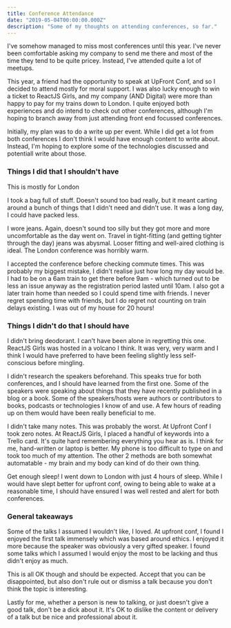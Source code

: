 ```yaml
---
title: Conference Attendance
date: "2019-05-04T00:00:00.000Z"
description: "Some of my thoughts on attending conferences, so far."
---
```


I've somehow managed to miss most conferences until this year.  I've never been comfortable asking my company to send me there and most of the time they tend to be quite pricey.  Instead, I've attended quite a lot of meetups.  

This year, a friend had the opportunity to speak at UpFront Conf, and so I decided to attend mostly for moral support.  I was also lucky enough to win a ticket to ReactJS Girls, and my company (AND Digital) were more than happy to pay for my trains down to London.  I quite enjoyed both experiences and do intend to check out other conferences, although I'm hoping to branch away from just attending front end focussed conferences.

Initially, my plan was to do a write up per event.  While I did get a lot from both conferences I don't think I would have enough content to write about.  Instead, I'm hoping to explore some of the technologies discussed and potentiall write about those.

### Things I did that I shouldn't have

This is mostly for London

I took a bag full of stuff.  Doesn't sound too bad really, but it meant carting around a bunch of things that I didn't need and didn't use.  It was a long day, I could have packed less.

I wore jeans.  Again, doesn't sound too silly but they got more and more uncomfortable as the day went on.  Travel in tight-fitting (and getting tighter through the day) jeans was abysmal.  Looser fitting and well-aired clothing is ideal.  The London conference was horribly warm.

I accepted the conference before checking commute times.
This was probably my biggest mistake, I didn't realise just how long my day would be.  I had to be on a 6am train to get there before 9am - which turned out to be less an issue anyway as the registration period lasted until 10am.  I also got a later train home than needed so I could spend time with friends.  I never regret spending time with friends, but I do regret not counting on train delays existing.  I was out of my house for 20 hours!

### Things I didn't do that I should have

I didn't bring deodorant.  I can't have been alone in regretting this one.  ReactJS Girls was hosted in a volcano I think.  It was very, very warm and I think I would have preferred to have been feeling slightly less self-conscious before mingling.

I didn't research the speakers beforehand.
This speaks true for both conferences, and I should have learned from the first one.  Some of the speakers were speaking about things that they have recently published in a blog or a book.  Some of the speakers/hosts were authors or contributors to books, podcasts or technologies I know of and use.
A few hours of reading up on them would have been really beneficial to me.

I didn't take many notes.
This was probably the worst.  At Upfront Conf I took zero notes.  At ReactJS Girls, I placed a handful of keywords into a Trello card.  It's quite hard remembering everything you hear as is. 
I think for me, hand-written or laptop is better.  My phone is too difficult to type on and took too much of my attention.  The other 2 methods are both somewhat automatable - my brain and my body can kind of do their own thing.

Get enough sleep! 
I went down to London with just 4 hours of sleep.  While I would have slept better for upfront conf, owing to being able to wake at a reasonable time, I should have ensured I was well rested and alert for both conferences.

### General takeaways

Some of the talks I assumed I wouldn't like, I loved.  At upfront conf, I found I enjoyed the first talk immensely which was based around ethics.  I enjoyed it more because the speaker was obviously a very gifted speaker.  I found some talks which I assumed I would enjoy the most to be lacking and thus didn't enjoy as much.

This is all OK though and should be expected.  Accept that you can be disappointed, but also don't rule out or dismiss a talk because you don't think the topic is interesting.

Lastly for me, whether a person is new to talking, or just doesn't give a good talk, don't be a dick about it.  It's OK to dislike the content or delivery of a talk but be nice and professional about it.